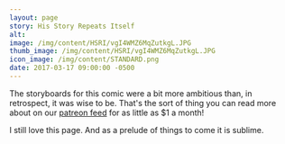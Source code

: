 ```yaml
---
layout: page
story: His Story Repeats Itself
alt:
image: /img/content/HSRI/vgI4WMZ6MqZutkgL.JPG
thumb_image: /img/content/HSRI/vgI4WMZ6MqZutkgL.JPG
icon_image: /img/content/STANDARD.png
date: 2017-03-17 09:00:00 -0500
---
```

The storyboards for this comic were a bit more ambitious than, in retrospect, it was wise to be. That's the sort of thing you can read more about on our [patreon feed](https://www.patreon.com/fabelaro) for as little as $1 a month!

I still love this page. And as a prelude of things to come it is sublime.